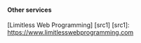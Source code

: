 #### Other services


[Limitless Web Programming] [src1]
[src1]: https://www.limitlesswebprogramming.com
